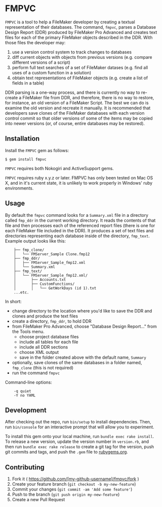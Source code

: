 # FMPVC

`FMPVC` is a tool to help a FileMaker developer by creating a textual representation of their databases.  The command, `fmpvc`, parses a Database Design Report (DDR) produced by FileMaker Pro Advanced and creates text files for each of the primary FileMaker objects described in the DDR.  With those files the developer may:

1. use a version control system to track changes to databases
1. diff current objects with objects from previous versions (e.g. compare different versions of a script)
2. perform full text searches of a set of FileMaker datases (e.g. find all uses of a custom function in a solution)
3. obtain text representations of FileMaker objects (e.g. create a list of fields in a table)

DDR parsing is a one-way process, and there is currently no way to re-create a FileMaker file from DDR, and therefore, there is no way to restore, for instance, an old version of a FileMaker Script.  The best we can do is examine the old version and recreate it manually.  It is recommended that developers save clones of the FileMaker databases with each version control commit so that older versions of some of the items may be copied into newer versions (or, of course, entire databases may be restored).


## Installation

Install the `FMPVC` gem as follows:

    $ gem install fmpvc

`FMPVC` requires both Nokogiri and ActiveSupport gems.

`FMPVC` requires ruby x.y.z or later.  FMPVC has only been tested on Mac OS X, and in it's current state, it is unlikely to work properly in Windows' ruby environments.

## Usage

By default the `fmpvc` command looks for a `Summary.xml` file in a directory called `fmp_ddr` in the current working directory.  It reads the contents of that file and then processes each of the referenced report files (there is one for each FileMaker file included in the DDR).  It produces a set of text files and directories representing each database inside of the directory, `fmp_text`.  Example output looks like this:

		├── fmp_clone/
		│   └── FMServer_Sample Clone.fmp12
		├── fmp_ddr/
		│   ├── FMServer_Sample_fmp12.xml
		│   └── Summary.xml
		├── fmp_text/
		│   └── FMServer_Sample_fmp12.xml/
		│       ├── Accounts.txt
		│       ├── CustomFunctions/
		│       │   └── GetWorkDays (id 1).txt
		...etc.

In short:

- change directory to the location where you'd like to save the DDR and clones and produce the text files
- create a directory, `fmp_ddr`, to hold DDR
- from FileMaker Pro Advanced, choose "Database Design Report..." from the Tools menu.  
	- choose project database files
	- include all tables for each file
	- include all DDR sections
	- choose XML output
	- save in the folder created above with the default name, `Summary`
- optionally, save clones of the same databases in a folder named, `fmp_clone` (this is not required)
- run the command `fmpvc`

Command-line options:

		-q quiet
		-Y no YAML





## Development

After checking out the repo, run `bin/setup` to install dependencies. Then, run `bin/console` for an interactive prompt that will allow you to experiment.

To install this gem onto your local machine, run `bundle exec rake install`. To release a new version, update the version number in `version.rb`, and then run `bundle exec rake release` to create a git tag for the version, push git commits and tags, and push the `.gem` file to [rubygems.org](https://rubygems.org).

## Contributing

1. Fork it ( https://github.com/[my-github-username]/fmpvc/fork )
2. Create your feature branch (`git checkout -b my-new-feature`)
3. Commit your changes (`git commit -am 'Add some feature'`)
4. Push to the branch (`git push origin my-new-feature`)
5. Create a new Pull Request
